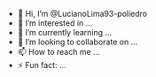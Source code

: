 - 👋 Hi, I’m @LucianoLima93-poliedro
- 👀 I’m interested in ...
- 🌱 I’m currently learning ...
- 💞️ I’m looking to collaborate on ...
- 📫 How to reach me ...
- ⚡ Fun fact: ...

<!---
LucianoLima93-poliedro/LucianoLima93-poliedro is a ✨ special ✨ repository because its `README.md` (this file) appears on your GitHub profile.
You can click the Preview link to take a look at your changes.
--->
